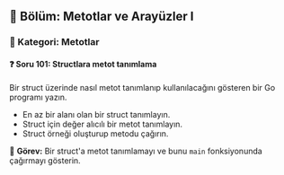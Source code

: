 ## 📘 Bölüm: Metotlar ve Arayüzler I  
### 🔹 Kategori: Metotlar  
#### ❓ Soru 101: Structlara metot tanımlama

Bir struct üzerinde nasıl metot tanımlanıp kullanılacağını gösteren bir Go programı yazın.

- En az bir alanı olan bir struct tanımlayın.
- Struct için değer alıcılı bir metot tanımlayın.
- Struct örneği oluşturup metodu çağırın.

🔧 **Görev:** Bir struct'a metot tanımlamayı ve bunu `main` fonksiyonunda çağırmayı gösterin.
